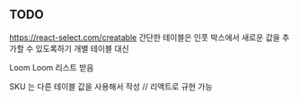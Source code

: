 ## TODO

https://react-select.com/creatable
간단한 테이블은 인풋 박스에서 새로운 값을 추가할 수 있도록하기
개별 테이블 대신

Loom
Loom 리스트 받음

SKU 는 다른 테이블 값을 사용해서 작성
// 리액트로 규현 가능
